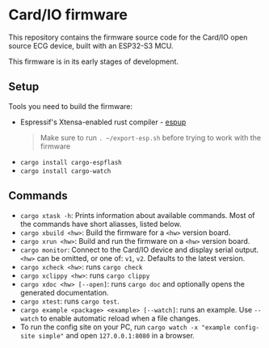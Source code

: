 Card/IO firmware
================

This repository contains the firmware source code for the Card/IO open source ECG device, built with
an ESP32-S3 MCU.

This firmware is in its early stages of development.

Setup
-----

Tools you need to build the firmware:

- Espressif's Xtensa-enabled rust compiler - [espup](https://github.com/esp-rs/espup)
  > Make sure to run `. ~/export-esp.sh` before trying to work with the firmware
- `cargo install cargo-espflash`
- `cargo install cargo-watch`

Commands
--------

- `cargo xtask -h`: Prints information about available commands. Most of the commands have short
  aliasses, listed below.
- `cargo xbuild <hw>`: Build the firmware for a `<hw>` version board.
- `cargo xrun <hw>`: Build and run the firmware on a `<hw>` version board.
- `cargo monitor`: Connect to the Card/IO device and display serial output.
  `<hw>` can be omitted, or one of: `v1`, `v2`. Defaults to the latest version.
- `cargo xcheck <hw>`: runs `cargo check`
- `cargo xclippy <hw>`: runs `cargo clippy`
- `cargo xdoc <hw> [--open]`: runs `cargo doc` and optionally opens the generated documentation.
- `cargo xtest`: runs `cargo test`.
- `cargo example <package> <example> [--watch]`: runs an example.
  Use `--watch` to enable automatic reload when a file changes.
- To run the config site on your PC, run `cargo watch -x "example config-site simple"`
  and open `127.0.0.1:8080` in a browser.
